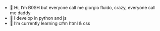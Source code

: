- 👋 Hi, I’m B0SH but everyone call me giorgio fluido, crazy, everyone call me daddy
- 👀 I develop in python and js
- 🌱 I’m currently learning c#m html & css


